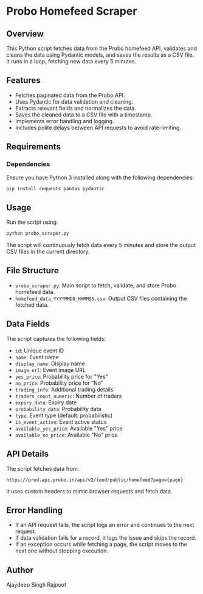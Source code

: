 # Probo Homefeed Scraper

## Overview
This Python script fetches data from the Probo homefeed API, validates and cleans the data using Pydantic models, and saves the results as a CSV file. It runs in a loop, fetching new data every 5 minutes.

## Features
- Fetches paginated data from the Probo API.
- Uses Pydantic for data validation and cleaning.
- Extracts relevant fields and normalizes the data.
- Saves the cleaned data to a CSV file with a timestamp.
- Implements error handling and logging.
- Includes polite delays between API requests to avoid rate-limiting.

## Requirements
### Dependencies
Ensure you have Python 3 installed along with the following dependencies:

```bash
pip install requests pandas pydantic
```

## Usage
Run the script using:

```bash
python probo_scraper.py
```

The script will continuously fetch data every 5 minutes and store the output CSV files in the current directory.

## File Structure
- `probo_scraper.py`: Main script to fetch, validate, and store Probo homefeed data.
- `homefeed_data_YYYYMMDD_HHMMSS.csv`: Output CSV files containing the fetched data.

## Data Fields
The script captures the following fields:
- `id`: Unique event ID
- `name`: Event name
- `display_name`: Display name
- `image_url`: Event image URL
- `yes_price`: Probability price for "Yes"
- `no_price`: Probability price for "No"
- `trading_info`: Additional trading details
- `traders_count_numeric`: Number of traders
- `expiry_date`: Expiry date
- `probability_data`: Probability data
- `type`: Event type (default: probabilistic)
- `is_event_active`: Event active status
- `available_yes_price`: Available "Yes" price
- `available_no_price`: Available "No" price

## API Details
The script fetches data from:
```
https://prod.api.probo.in/api/v2/feed/public/homefeed?page={page}
```

It uses custom headers to mimic browser requests and fetch data.

## Error Handling
- If an API request fails, the script logs an error and continues to the next request.
- If data validation fails for a record, it logs the issue and skips the record.
- If an exception occurs while fetching a page, the script moves to the next one without stopping execution.


## Author
Ajaydeep Singh Rajpoot

